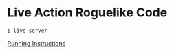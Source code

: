 # Live Action Roguelike Code

```
$ live-server
```

[Running Instructions](https://www.notion.so/dustinfreeman/Live-Action-Roguelike-Running-Steps-e96dd738d837477cae4e6d3bff0ff95f?pvs=4) 